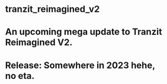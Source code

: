 # tranzit_reimagined_v2
# An upcoming mega update to Tranzit Reimagined V2.
# Release: Somewhere in 2023 hehe, no eta.
